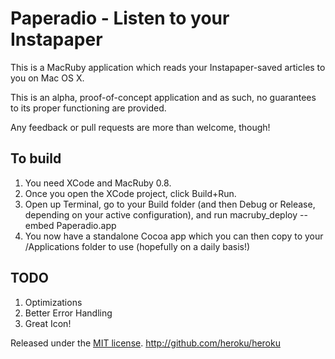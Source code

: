Paperadio - Listen to your Instapaper
=====================================

This is a MacRuby application which reads your Instapaper-saved articles to you on Mac OS X.

This is an alpha, proof-of-concept application and as such, no guarantees to its proper functioning are provided.

Any feedback or pull requests are more than welcome, though!

To build
--------

1. You need XCode and MacRuby 0.8.
2. Once you open the XCode project, click Build+Run.
3. Open up Terminal, go to your Build folder (and then Debug or Release, depending on your active configuration), and run macruby_deploy --embed Paperadio.app
4. You now have a standalone Cocoa app which you can then copy to your /Applications folder to use (hopefully on a daily basis!)

TODO
----

1. Optimizations
2. Better Error Handling
3. Great Icon!

Released under the [MIT license](http://www.opensource.org/licenses/mit-license.php).
<http://github.com/heroku/heroku>